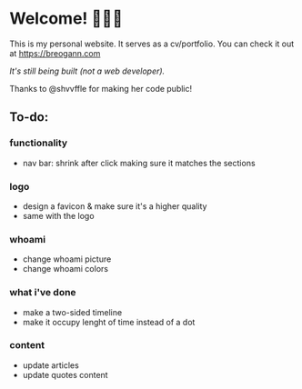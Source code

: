 # Welcome! 🙋🏻‍♂️

This is my personal website. It serves as a cv/portfolio. You can check it out at https://breogann.com

_It's still being built (not a web developer)._

Thanks to @shvvffle for making her code public!


## To-do:

### functionality
* nav bar:
    shrink after click
    making sure it matches the sections


### logo
* design a favicon & make sure it's a higher quality
* same with the logo

### whoami
* change whoami picture
* change whoami colors

### what i've done
* make a two-sided timeline
* make it occupy lenght of time instead of a dot

### content
* update articles 
* update quotes content


